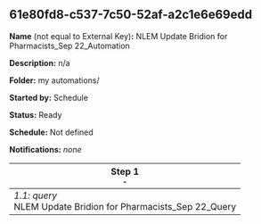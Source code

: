 ## 61e80fd8-c537-7c50-52af-a2c1e6e69edd

**Name** (not equal to External Key)**:** NLEM Update Bridion for Pharmacists_Sep 22_Automation

**Description:** n/a

**Folder:** my automations/

**Started by:** Schedule

**Status:** Ready

**Schedule:** Not defined

**Notifications:** _none_


| Step 1<br>_<small>-</small>_ |
| --- |
| _1.1: query_<br>NLEM Update Bridion for Pharmacists_Sep 22_Query |
